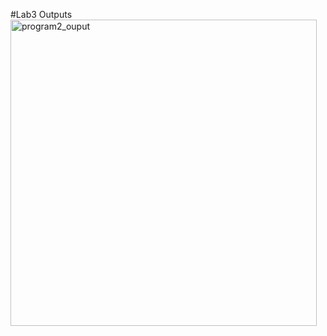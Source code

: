#Lab3 Outputs
<img width="490" alt="program2_ouput" src="https://user-images.githubusercontent.com/123775124/218328268-d180e77d-2b53-4ce6-85eb-1d013cb2c130.png">

